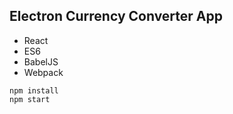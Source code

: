 ## Electron Currency Converter App

- React
- ES6
- BabelJS
- Webpack

```
npm install
npm start
```
